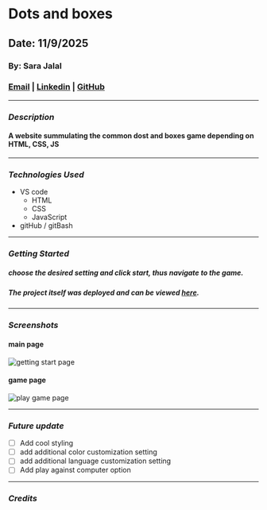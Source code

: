 # Dots and boxes
## Date: 11/9/2025
### By: Sara Jalal
### [Email](mailto:saraalkhozaae@gmail.com) | [Linkedin](https://www.linkedin.com/in/sara-alkhozaae) | [GitHub](https://github.com/sarajalal2004)
***
### ***Description***
#### A website summulating the common dost and boxes game depending on HTML, CSS, JS
***
### ***Technologies Used***
* VS code
    * HTML
    * CSS
    * JavaScript
* gitHub / gitBash
***
### ***Getting Started***
##### choose the desired setting and click start, thus navigate to the game.  
##### The project itself was deployed and can be viewed [here]().

***
### ***Screenshots***
#### main page
![getting start page]()
#### game page
![play game page]()

***
### ***Future update***
- [ ] Add cool styling
- [ ] add additional color customization setting
- [ ] add additional language customization setting
- [ ] Add play against computer option
***
### ***Credits***

